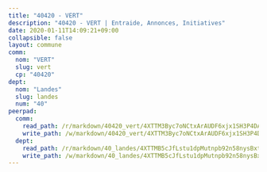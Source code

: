 ```yaml
---
title: "40420 - VERT"
description: "40420 - VERT | Entraide, Annonces, Initiatives"
date: 2020-01-11T14:09:21+09:00
collapsible: false
layout: commune
comm:
  nom: "VERT"
  slug: vert
  cp: "40420"
dept:
  nom: "Landes"
  slug: landes
  num: "40"
peerpad:
  comm:
    read_path: /r/markdown/40420_vert/4XTTM3Byc7oNCtxArAUDF6xjx1SH3P4DAJVmhVaQwGi8mzAQA
    write_path: /w/markdown/40420_vert/4XTTM3Byc7oNCtxArAUDF6xjx1SH3P4DAJVmhVaQwGi8mzAQA-K3TgULVvzCQn7WyQpGFYF1PFDnGwfGuZiC5Q2RWrW3P3VTnzYJEyv1a4keZnE4nBAgnMpCuz2gjNcL6bLC8cYzJDmJ8UUn7g5FQFcTWZWstxVzbJjTa1Q2cXKMaJJ5L1xSxUPxUr
  dept:
    read_path: /r/markdown/40_landes/4XTTMB5cJfLstu1dpMutnpb92n58nysBxt2LvNHp8iFa2he7h
    write_path: /w/markdown/40_landes/4XTTMB5cJfLstu1dpMutnpb92n58nysBxt2LvNHp8iFa2he7h-K3TgUvrqNj5GqBsxRXbDQxXTucun7uHSVZWT5C8CgQNaESTTE4cfR63JCubPGiKkKruc9dwpRJsb8aWPbJoGCdC5JVr33cPSqpb1rkjpoPrBPEdrj3zMya2yHWSYgr5GG1nyDstK
---
```


